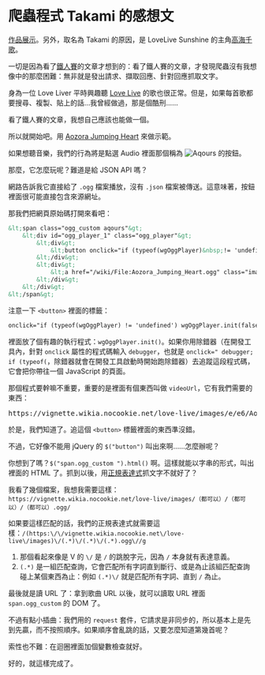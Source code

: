 # 爬蟲程式 Takami 的感想文

[作品展示](https://github.com/iigmir/Takami)。另外，取名為 Takami 的原因，是 LoveLive Sunshine 的主角[高海千歌](http://love-live.wikia.com/wiki/Chika_Takami)。

一切是因為看了[鐵人賽](https://ithelp.ithome.com.tw/users/20107159/ironman/1325)的文章才想到的：看了鐵人賽的文章，才發現爬蟲沒有我想像中的那麼困難：無非就是發出請求、擷取回應、針對回應抓取文字。

身為一位 Love Liver 平時興趣聽 [Love Live](http://love-live.wikia.com) 的歌也很正常。但是，如果每首歌都要搜尋、複製、貼上的話…我曾經做過，那是個酷刑……

看了鐵人賽的文章，我想自己應該也能做一個。

所以就開始吧。用 [Aozora Jumping Heart](http://love-live.wikia.com/wiki/Aozora_Jumping_Heart) 來做示範。

如果想聽音樂，我們的行為將是點選 Audio 裡面那個稱為 ![Aqours](http://vignette2.wikia.nocookie.net/emoticon-bank/images/6/61/AqoursPlay.png) 的按鈕。

那麼，它怎麼玩呢？難道是給 JSON API 嗎？

網路告訴我它直接給了 `.ogg` 檔案播放，沒有 `.json` 檔案被傳送。這意味著，按鈕裡面很可能直接包含來源網址。

那我們把網頁原始碼打開來看吧：

```html
&lt;span class="ogg_custom aqours"&gt;
    &lt;div id="ogg_player_1" class="ogg_player"&gt;
        &lt;div&gt;
            &lt;button onclick="if (typeof(wgOggPlayer)&nbsp;!= 'undefined') wgOggPlayer.init(false, {&quot;id&quot;:&quot;ogg_player_1&quot;,&quot;videoUrl&quot;:&quot;https://vignette.wikia.nocookie.net/love-live/images/e/e6/Aozora_Jumping_Heart.ogg/revision/latest?cb=20160716075746&quot;,&quot;width&quot;:180,&quot;height&quot;:35,&quot;length&quot;:284,&quot;linkUrl&quot;:&quot;/wiki/File:Aozora_Jumping_Heart.ogg&quot;,&quot;isVideo&quot;:false});" style="width: 180px; text-align: center" title="Play sound"&gt;&lt;img src="/extensions/OggHandler/play.png" alt="Play sound" width="22" height="22"&gt;&lt;/button&gt;
        &lt;/div&gt;
        &lt;div&gt;
            &lt;a href="/wiki/File:Aozora_Jumping_Heart.ogg" class="image" title="About this file"&gt;&lt;img src="/extensions/OggHandler/info.png" alt="Aozora Jumping Heart" width="22" height="22"&gt;&lt;/a&gt;
        &lt;/div&gt;
    &lt;/div&gt;
&lt;/span&gt;
```

注意一下 `<button>` 裡面的標籤：

```html
onclick="if (typeof(wgOggPlayer) != 'undefined') wgOggPlayer.init(false, {"id":"oggplayer1","videoUrl":"https://vignette.wikia.nocookie.net/love-live/images/e/e6/AozoraJumpingHeart.ogg/revision/latest?cb=20160716075746","width":180,"height":35,"length":284,"linkUrl":"/wiki/File:AozoraJumpingHeart.ogg","isVideo":false});"
```

裡面放了個有趣的執行程式：`wgOggPlayer.init()`。如果你用除錯器（在開發工具內，針對 `onclick` 屬性的程式碼輸入 `debugger`，也就是 `onclick=" debugger; if (typeof(`，除錯器就會在開發工具啟動時開始跑除錯器）去追蹤這段程式碼，它會把你帶往一個 JavaScript 的頁面。

那個程式要幹嘛不重要，重要的是裡面有個東西叫做 `videoUrl`，它有我們需要的東西：
<pre>
https://vignette.wikia.nocookie.net/love-live/images/e/e6/AozoraJumpingHeart.ogg/revision/latest?cb=20160716075746
</pre>

於是，我們知道了。追這個 `<button>` 標籤裡面的東西準沒錯。

不過，它好像不能用 jQuery 的 `$("button")` 叫出來啊……怎麼辦呢？

你想到了嗎？`$("span.ogg_custom ").html()` 啊。這樣就能以字串的形式，叫出裡面的 HTML 了。抓到以後，用[正規表達式](http://regexr.com)抓文字不就好了？

我看了幾個檔案，我想我需要這樣：`https://vignette.wikia.nocookie.net/love-live/images/（都可以）/（都可以）/（都可以）.ogg/`

如果要這樣匹配的話，我們的正規表達式就需要這樣：`/(https:\/\/vignette.wikia.nocookie.net\/love-live\/images)\/(.*)\/(.*)\/(.*).ogg\//g`

1. 那個看起來像是 V 的 `\/` 是 `/` 的跳脫字元，因為 `/` 本身就有表達意義。
2. `(.*)` 是一組匹配查詢，它會匹配所有字詞直到斷行、或是為止該組匹配查詢碰上某個東西為止：例如 `(.*)\/` 就是匹配所有字詞、直到 `/` 為止。

最後就是讀 URL 了：拿到歌曲 URL 以後，就可以讀取 URL 裡面 `span.ogg_custom` 的 DOM 了。

不過有點小插曲：我們用的 `request` 套件，它請求是非同步的，所以基本上是先到先贏，而不按照順序。如果順序會亂跳的話，又要怎麼知道第幾首呢？

索性也不難：在迴圈裡面加個變數檢查就好。

好的，就這樣完成了。
